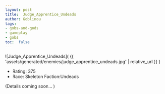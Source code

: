 ```yaml
---
layout: post
title:  Judge_Apprentice_Undeads
author: Goblinou
tags:
- gobs-and-gods
- gameplay
- gobs
toc:  false
---
```


![Judge_Apprentice_Undeads]( {{ 'assets/generated/enemies/judge_apprentice_undeads.jpg' | relative_url }} )
- Rating: 375
- Race: Skeleton  Faction:Undeads

(Details coming soon... )